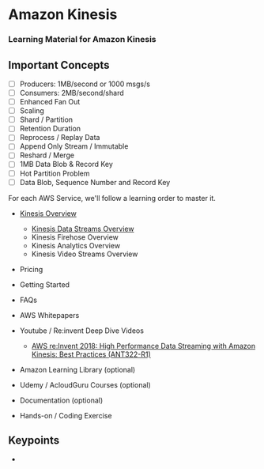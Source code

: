 # Amazon Kinesis
### Learning Material for Amazon Kinesis

## Important Concepts
- [ ] Producers: 1MB/second or 1000 msgs/s
- [ ] Consumers: 2MB/second/shard
- [ ] Enhanced Fan Out
- [ ] Scaling
- [ ] Shard / Partition
- [ ] Retention Duration
- [ ] Reprocess / Replay Data
- [ ] Append Only Stream / Immutable
- [ ] Reshard / Merge
- [ ] 1MB Data Blob & Record Key
- [ ] Hot Partition Problem
- [ ] Data Blob, Sequence Number and Record Key

For each AWS Service, we'll follow a learning order to master it.

- [Kinesis Overview](https://aws.amazon.com/kinesis/ "Overview")
	- [Kinesis Data Streams Overview](https://aws.amazon.com/kinesis/video-streams/?nc=sn&loc=2&dn=1&amazon-kinesis-video-streams-resources-blog.sort-by=item.additionalFields.createdDate&amazon-kinesis-video-streams-resources-blog.sort-order=desc "Kinesis Data Streams Overview")
	- Kinesis Firehose Overview
	- Kinesis Analytics Overview
	- Kinesis Video Streams Overview
- Pricing
- Getting Started
- FAQs
- AWS Whitepapers
- Youtube / Re:invent Deep Dive Videos
	- [AWS re:Invent 2018: High Performance Data Streaming with Amazon Kinesis: Best Practices (ANT322-R1)](https://www.youtube.com/watch?v=jKPlGznbfZ0&ab_channel=AmazonWebServices "AWS re:Invent 2018: High Performance Data Streaming with Amazon Kinesis: Best Practices (ANT322-R1)")

- Amazon Learning Library (optional)
- Udemy / AcloudGuru Courses (optional)
- Documentation (optional)
- Hands-on / Coding Exercise


## Keypoints
- 

